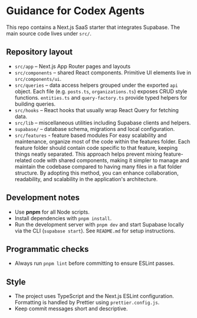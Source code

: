 # Guidance for Codex Agents

This repo contains a Next.js SaaS starter that integrates Supabase.  The main source code lives under `src/`.

## Repository layout
- `src/app` – Next.js App Router pages and layouts
- `src/components` – shared React components. Primitive UI elements live in `src/components/ui`.
- `src/queries` – data access helpers grouped under the exported `api` object.  Each file (e.g. `posts.ts`, `organizations.ts`) exposes CRUD style functions.  `entities.ts` and `query-factory.ts` provide typed helpers for building queries.
- `src/hooks` – React hooks that usually wrap React Query for fetching data.
- `src/lib` – miscellaneous utilities including Supabase clients and helpers.
- `supabase/` – database schema, migrations and local configuration.
- `src/features` - feature based modules
For easy scalability and maintenance, organize most of the code within the features folder. Each feature folder should contain code specific to that feature, keeping things neatly separated. This approach helps prevent mixing feature-related code with shared components, making it simpler to manage and maintain the codebase compared to having many files in a flat folder structure. By adopting this method, you can enhance collaboration, readability, and scalability in the application's architecture.


## Development notes
- Use **pnpm** for all Node scripts.
- Install dependencies with `pnpm install`.
- Run the development server with `pnpm dev` and start Supabase locally via the CLI (`supabase start`).  See `README.md` for setup instructions.

## Programmatic checks
- Always run `pnpm lint` before committing to ensure ESLint passes.

## Style
- The project uses TypeScript and the Next.js ESLint configuration.  Formatting is handled by Prettier using `prettier.config.js`.
- Keep commit messages short and descriptive.

